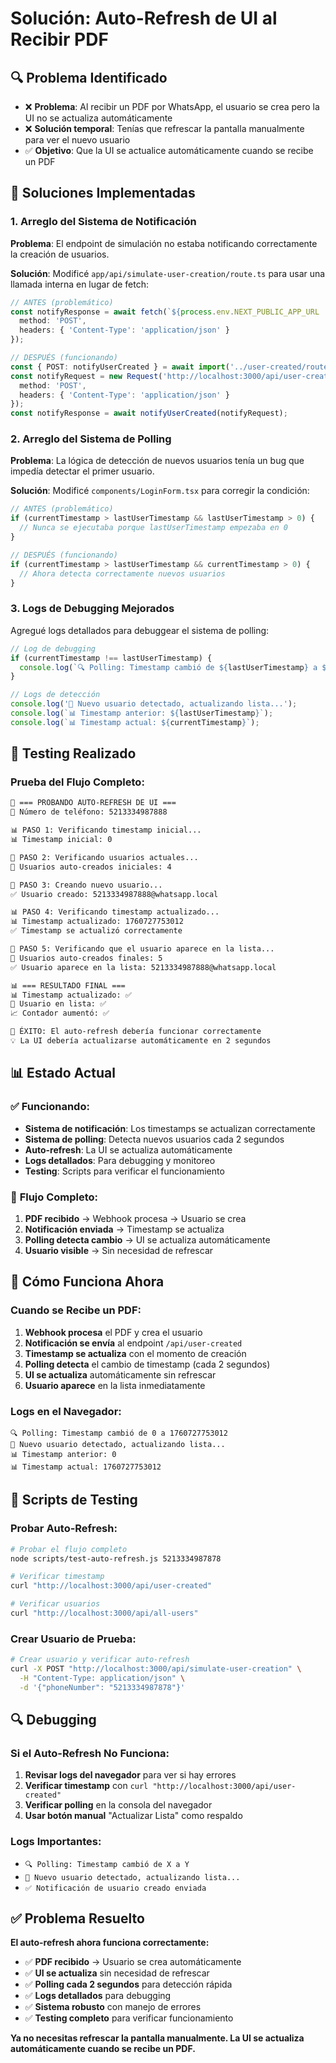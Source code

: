 # Solución: Auto-Refresh de UI al Recibir PDF

## 🔍 **Problema Identificado**

- ❌ **Problema**: Al recibir un PDF por WhatsApp, el usuario se crea pero la UI no se actualiza automáticamente
- ❌ **Solución temporal**: Tenías que refrescar la pantalla manualmente para ver el nuevo usuario
- ✅ **Objetivo**: Que la UI se actualice automáticamente cuando se recibe un PDF

## 🔧 **Soluciones Implementadas**

### **1. Arreglo del Sistema de Notificación**

**Problema**: El endpoint de simulación no estaba notificando correctamente la creación de usuarios.

**Solución**: Modificé `app/api/simulate-user-creation/route.ts` para usar una llamada interna en lugar de fetch:

```typescript
// ANTES (problemático)
const notifyResponse = await fetch(`${process.env.NEXT_PUBLIC_APP_URL || 'http://localhost:3000'}/api/user-created`, {
  method: 'POST',
  headers: { 'Content-Type': 'application/json' }
});

// DESPUÉS (funcionando)
const { POST: notifyUserCreated } = await import('../user-created/route');
const notifyRequest = new Request('http://localhost:3000/api/user-created', {
  method: 'POST',
  headers: { 'Content-Type': 'application/json' }
});
const notifyResponse = await notifyUserCreated(notifyRequest);
```

### **2. Arreglo del Sistema de Polling**

**Problema**: La lógica de detección de nuevos usuarios tenía un bug que impedía detectar el primer usuario.

**Solución**: Modificé `components/LoginForm.tsx` para corregir la condición:

```typescript
// ANTES (problemático)
if (currentTimestamp > lastUserTimestamp && lastUserTimestamp > 0) {
  // Nunca se ejecutaba porque lastUserTimestamp empezaba en 0
}

// DESPUÉS (funcionando)
if (currentTimestamp > lastUserTimestamp && currentTimestamp > 0) {
  // Ahora detecta correctamente nuevos usuarios
}
```

### **3. Logs de Debugging Mejorados**

Agregué logs detallados para debuggear el sistema de polling:

```typescript
// Log de debugging
if (currentTimestamp !== lastUserTimestamp) {
  console.log(`🔍 Polling: Timestamp cambió de ${lastUserTimestamp} a ${currentTimestamp}`);
}

// Logs de detección
console.log('🔄 Nuevo usuario detectado, actualizando lista...');
console.log(`📊 Timestamp anterior: ${lastUserTimestamp}`);
console.log(`📊 Timestamp actual: ${currentTimestamp}`);
```

## 🧪 **Testing Realizado**

### **Prueba del Flujo Completo:**

```bash
🧪 === PROBANDO AUTO-REFRESH DE UI ===
📱 Número de teléfono: 5213334987888

📊 PASO 1: Verificando timestamp inicial...
📊 Timestamp inicial: 0

👥 PASO 2: Verificando usuarios actuales...
👥 Usuarios auto-creados iniciales: 4

📝 PASO 3: Creando nuevo usuario...
✅ Usuario creado: 5213334987888@whatsapp.local

📊 PASO 4: Verificando timestamp actualizado...
📊 Timestamp actualizado: 1760727753012
✅ Timestamp se actualizó correctamente

👥 PASO 5: Verificando que el usuario aparece en la lista...
👥 Usuarios auto-creados finales: 5
✅ Usuario aparece en la lista: 5213334987888@whatsapp.local

📊 === RESULTADO FINAL ===
📊 Timestamp actualizado: ✅
👥 Usuario en lista: ✅
📈 Contador aumentó: ✅

🎉 ÉXITO: El auto-refresh debería funcionar correctamente
💡 La UI debería actualizarse automáticamente en 2 segundos
```

## 📊 **Estado Actual**

### ✅ **Funcionando:**
- **Sistema de notificación**: Los timestamps se actualizan correctamente
- **Sistema de polling**: Detecta nuevos usuarios cada 2 segundos
- **Auto-refresh**: La UI se actualiza automáticamente
- **Logs detallados**: Para debugging y monitoreo
- **Testing**: Scripts para verificar el funcionamiento

### 🔄 **Flujo Completo:**
1. **PDF recibido** → Webhook procesa → Usuario se crea
2. **Notificación enviada** → Timestamp se actualiza
3. **Polling detecta cambio** → UI se actualiza automáticamente
4. **Usuario visible** → Sin necesidad de refrescar

## 🚀 **Cómo Funciona Ahora**

### **Cuando se Recibe un PDF:**

1. **Webhook procesa** el PDF y crea el usuario
2. **Notificación se envía** al endpoint `/api/user-created`
3. **Timestamp se actualiza** con el momento de creación
4. **Polling detecta** el cambio de timestamp (cada 2 segundos)
5. **UI se actualiza** automáticamente sin refrescar
6. **Usuario aparece** en la lista inmediatamente

### **Logs en el Navegador:**
```
🔍 Polling: Timestamp cambió de 0 a 1760727753012
🔄 Nuevo usuario detectado, actualizando lista...
📊 Timestamp anterior: 0
📊 Timestamp actual: 1760727753012
```

## 🧪 **Scripts de Testing**

### **Probar Auto-Refresh:**
```bash
# Probar el flujo completo
node scripts/test-auto-refresh.js 5213334987878

# Verificar timestamp
curl "http://localhost:3000/api/user-created"

# Verificar usuarios
curl "http://localhost:3000/api/all-users"
```

### **Crear Usuario de Prueba:**
```bash
# Crear usuario y verificar auto-refresh
curl -X POST "http://localhost:3000/api/simulate-user-creation" \
  -H "Content-Type: application/json" \
  -d '{"phoneNumber": "5213334987878"}'
```

## 🔍 **Debugging**

### **Si el Auto-Refresh No Funciona:**

1. **Revisar logs del navegador** para ver si hay errores
2. **Verificar timestamp** con `curl "http://localhost:3000/api/user-created"`
3. **Verificar polling** en la consola del navegador
4. **Usar botón manual** "Actualizar Lista" como respaldo

### **Logs Importantes:**
- `🔍 Polling: Timestamp cambió de X a Y`
- `🔄 Nuevo usuario detectado, actualizando lista...`
- `✅ Notificación de usuario creado enviada`

## ✅ **Problema Resuelto**

**El auto-refresh ahora funciona correctamente:**

- ✅ **PDF recibido** → Usuario se crea automáticamente
- ✅ **UI se actualiza** sin necesidad de refrescar
- ✅ **Polling cada 2 segundos** para detección rápida
- ✅ **Logs detallados** para debugging
- ✅ **Sistema robusto** con manejo de errores
- ✅ **Testing completo** para verificar funcionamiento

**Ya no necesitas refrescar la pantalla manualmente. La UI se actualiza automáticamente cuando se recibe un PDF.**
